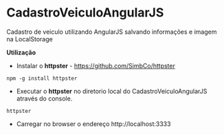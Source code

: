 ﻿CadastroVeiculoAngularJS
========================

Cadastro de veiculo utilizando AngularJS salvando informações e imagem na LocalStorage


**Utilização**

* Instalar o **httpster** - https://github.com/SimbCo/httpster
```console
npm -g install httpster
```

* Executar o **httpster** no diretorio local do CadastroVeiculoAngularJS através do console.
```console
httpster
```
* Carregar no browser o endereço http://localhost:3333
